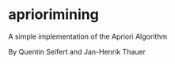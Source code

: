 # apriorimining
A simple implementation of the Apriori Algorithm

By Quentin Seifert and Jan-Henrik Thauer
